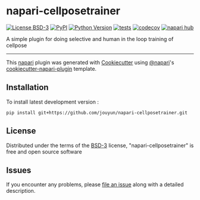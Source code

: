 # napari-cellposetrainer

[![License BSD-3](https://img.shields.io/pypi/l/napari-cellposetrainer.svg?color=green)](https://github.com/jouyun/napari-cellposetrainer/raw/main/LICENSE)
[![PyPI](https://img.shields.io/pypi/v/napari-cellposetrainer.svg?color=green)](https://pypi.org/project/napari-cellposetrainer)
[![Python Version](https://img.shields.io/pypi/pyversions/napari-cellposetrainer.svg?color=green)](https://python.org)
[![tests](https://github.com/jouyun/napari-cellposetrainer/workflows/tests/badge.svg)](https://github.com/jouyun/napari-cellposetrainer/actions)
[![codecov](https://codecov.io/gh/jouyun/napari-cellposetrainer/branch/main/graph/badge.svg)](https://codecov.io/gh/jouyun/napari-cellposetrainer)
[![napari hub](https://img.shields.io/endpoint?url=https://api.napari-hub.org/shields/napari-cellposetrainer)](https://napari-hub.org/plugins/napari-cellposetrainer)

A simple plugin for doing selective and human in the loop training of cellpose

----------------------------------

This [napari] plugin was generated with [Cookiecutter] using [@napari]'s [cookiecutter-napari-plugin] template.

<!--
Don't miss the full getting started guide to set up your new package:
https://github.com/napari/cookiecutter-napari-plugin#getting-started

and review the napari docs for plugin developers:
https://napari.org/stable/plugins/index.html
-->

## Installation

To install latest development version :

    pip install git+https://github.com/jouyun/napari-cellposetrainer.git



## License

Distributed under the terms of the [BSD-3] license,
"napari-cellposetrainer" is free and open source software

## Issues

If you encounter any problems, please [file an issue] along with a detailed description.

[napari]: https://github.com/napari/napari
[Cookiecutter]: https://github.com/audreyr/cookiecutter
[@napari]: https://github.com/napari
[MIT]: http://opensource.org/licenses/MIT
[BSD-3]: http://opensource.org/licenses/BSD-3-Clause
[GNU GPL v3.0]: http://www.gnu.org/licenses/gpl-3.0.txt
[GNU LGPL v3.0]: http://www.gnu.org/licenses/lgpl-3.0.txt
[Apache Software License 2.0]: http://www.apache.org/licenses/LICENSE-2.0
[Mozilla Public License 2.0]: https://www.mozilla.org/media/MPL/2.0/index.txt
[cookiecutter-napari-plugin]: https://github.com/napari/cookiecutter-napari-plugin

[file an issue]: https://github.com/jouyun/napari-cellposetrainer/issues

[napari]: https://github.com/napari/napari
[tox]: https://tox.readthedocs.io/en/latest/
[pip]: https://pypi.org/project/pip/
[PyPI]: https://pypi.org/
